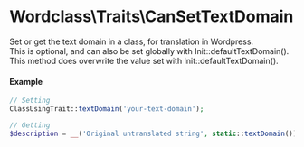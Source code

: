 # Wordclass\Traits\CanSetTextDomain
Set or get the text domain in a class, for translation in Wordpress.  
This is optional, and can also be set globally with Init::defaultTextDomain().  
This method does overwrite the value set with Init::defaultTextDomain().

#### Example
```php
// Setting
ClassUsingTrait::textDomain('your-text-domain');

// Getting
$description = __('Original untranslated string', static::textDomain());
```
